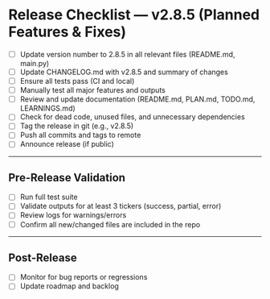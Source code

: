 # Release Checklist — v2.8.5 (Planned Features & Fixes)

- [ ] Update version number to 2.8.5 in all relevant files (README.md, main.py)
- [ ] Update CHANGELOG.md with v2.8.5 and summary of changes
- [ ] Ensure all tests pass (CI and local)
- [ ] Manually test all major features and outputs
- [ ] Review and update documentation (README.md, PLAN.md, TODO.md, LEARNINGS.md)
- [ ] Check for dead code, unused files, and unnecessary dependencies
- [ ] Tag the release in git (e.g., v2.8.5)
- [ ] Push all commits and tags to remote
- [ ] Announce release (if public)

---

## Pre-Release Validation
- [ ] Run full test suite
- [ ] Validate outputs for at least 3 tickers (success, partial, error)
- [ ] Review logs for warnings/errors
- [ ] Confirm all new/changed files are included in the repo

---

## Post-Release
- [ ] Monitor for bug reports or regressions
- [ ] Update roadmap and backlog